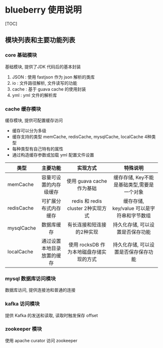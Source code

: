 # blueberry 使用说明

[TOC]


## 模块列表和主要功能列表

### core 基础模块
基础模块, 提供了JDK 代码后的基本封装
1. JSON  : 使用 fastjson 作为 json 解析的类库
2. io    : 文件路径解析, 文件读写的功能
3. cache : 基于 guava cache 的使用封装
4. yml   : yml 文件的解析库

### cache 缓存模块
缓存模块, 提供可配置缓存访问
- 缓存可以分为多级
- 缓存支持的类型 memCache, redisCache, mysqlCache, localCache 4种类型
- 每种类型有自己特有的属性
- 通过构造缓存参数或加载 yml 配置文件设置

|类型|主要功能|实现方式|特殊说明|
| ------ |:-------:|:-------:|:-------:|
|memCache|容量可设置的内存级缓存|使用 guava cache 作为基础|缓存存储, Key不能是基础类型,需要是一个对象|
|redisCache|可扩展分布式内存缓存|redis 和 redis cluster 2种实现方式|缓存存储, key/value 可以是字符串和字节数组|
|mysqlCache|数据库缓存|有长连接和短连接的2种实现|持久化存储, 可以设置是否保存功能|
|localCache|通过设置本地目录放置的缓存|使用 rocksDB 作为本地磁盘存储实现的方式|持久化存储, 可以设置是否保存保存功能|

### mysql 数据库访问模块
数据库访问, 提供连接池和普通的连接

### kafka 访问模块
提供 Kafka 的发送和读取, 读取时触发保存 offset

### zookeeper 模块
使用 apache curator 访问 zookeeper

